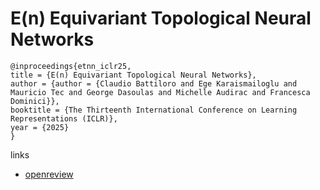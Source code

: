 # E(n) Equivariant Topological Neural Networks

```
@inproceedings{etnn_iclr25,
title = {E(n) Equivariant Topological Neural Networks},
author = {author = {Claudio Battiloro and Ege Karaismailoglu and Mauricio Tec and George Dasoulas and Michelle Audirac and Francesca Dominici}},
booktitle = {The Thirteenth International Conference on Learning Representations (ICLR)},
year = {2025}
}
```

links
- [openreview](https://openreview.net/forum?id=Ax3uliEBVR)
